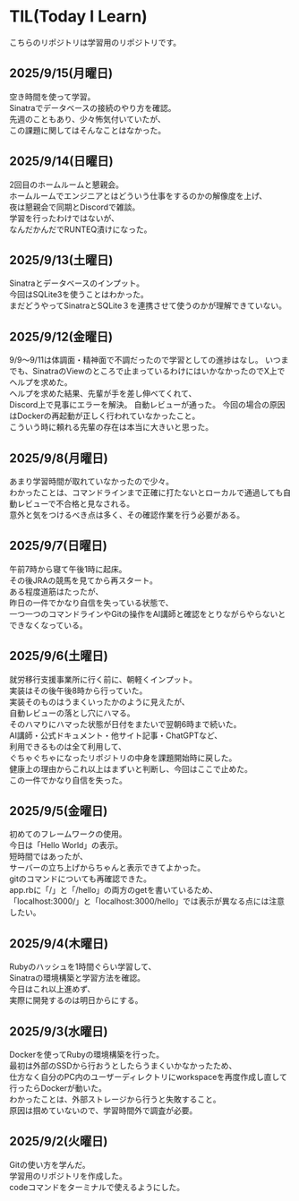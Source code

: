 # TIL(Today I Learn)

こちらのリポジトリは学習用のリポジトリです。

## 2025/9/15(月曜日)
空き時間を使って学習。  
Sinatraでデータベースの接続のやり方を確認。    
先週のこともあり、少々怖気付いていたが、  
この課題に関してはそんなことはなかった。

## 2025/9/14(日曜日)
2回目のホームルームと懇親会。  
ホームルームでエンジニアとはどういう仕事をするのかの解像度を上げ、  
夜は懇親会で同期とDiscordで雑談。  
学習を行ったわけではないが、  
なんだかんだでRUNTEQ漬けになった。

## 2025/9/13(土曜日)
Sinatraとデータベースのインプット。  
今回はSQLite3を使うことはわかった。  
まだどうやってSinatraとSQLite３を連携させて使うのかが理解できていない。

## 2025/9/12(金曜日)
9/9〜9/11は体調面・精神面で不調だったので学習としての進捗はなし。 
いつまでも、SinatraのViewのところで止まっているわけにはいかなかったのでX上でヘルプを求めた。  
ヘルプを求めた結果、先輩が手を差し伸べてくれて、  
Discord上で見事にエラーを解決。 
自動レビューが通った。 
今回の場合の原因はDockerの再起動が正しく行われていなかったこと。  
こういう時に頼れる先輩の存在は本当に大きいと思った。  

## 2025/9/8(月曜日)
あまり学習時間が取れていなかったので少々。  
わかったことは、コマンドラインまで正確に打たないとローカルで通過しても自動レビューで不合格と見なされる。  
意外と気をつけるべき点は多く、その確認作業を行う必要がある。

## 2025/9/7(日曜日)
午前7時から寝て午後1時に起床。  
その後JRAの競馬を見てから再スタート。  
ある程度道筋はたったが、  
昨日の一件でかなり自信を失っている状態で、  
一つ一つのコマンドラインやGitの操作をAI講師と確認をとりながらやらないとできなくなっている。

## 2025/9/6(土曜日)
就労移行支援事業所に行く前に、朝軽くインプット。  
実装はその後午後8時から行っていた。  
実装そのものはうまくいったかのように見えたが、  
自動レビューの落とし穴にハマる。  
そのハマりにハマった状態が日付をまたいで翌朝6時まで続いた。  
AI講師・公式ドキュメント・他サイト記事・ChatGPTなど、  
利用できるものは全て利用して、  
ぐちゃぐちゃになったリポジトリの中身を課題開始時に戻した。  
健康上の理由からこれ以上はまずいと判断し、今回はここで止めた。  
この一件でかなり自信を失った。  

## 2025/9/5(金曜日)
初めてのフレームワークの使用。  
今日は「Hello World」の表示。  
短時間ではあったが、  
サーバーの立ち上げからちゃんと表示できてよかった。  
gitのコマンドについても再確認できた。  
app.rbに「/」と「/hello」の両方のgetを書いているため、  
「localhost:3000/」と「localhost:3000/hello」では表示が異なる点には注意したい。

## 2025/9/4(木曜日)
Rubyのハッシュを1時間ぐらい学習して、  
Sinatraの環境構築と学習方法を確認。  
今日はこれ以上進めず、  
実際に開発するのは明日からにする。  

## 2025/9/3(水曜日)
Dockerを使ってRubyの環境構築を行った。  
最初は外部のSSDから行おうとしたらうまくいかなかったため、  
仕方なく自分のPC内のユーザーディレクトリにworkspaceを再度作成し直して行ったらDockerが動いた。  
わかったことは、外部ストレージから行うと失敗すること。  
原因は掴めていないので、学習時間外で調査が必要。

## 2025/9/2(火曜日)  
Gitの使い方を学んだ。  
学習用のリポジトリを作成した。  
codeコマンドをターミナルで使えるようにした。
